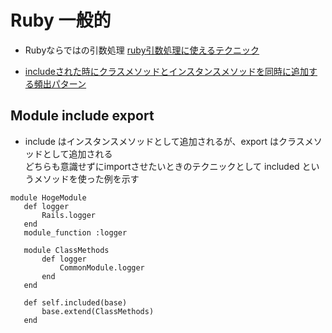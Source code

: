 # Ruby 一般的

- Rubyならではの引数処理
[ruby引数処理に使えるテクニック](https://qiita.com/metheglin/items/306e81c95f8a5cdea296#symbolize_keys)

- [includeされた時にクラスメソッドとインスタンスメソッドを同時に追加する頻出パターン](https://www.techscore.com/blog/2013/03/01/rails-include%E3%81%95%E3%82%8C%E3%81%9F%E6%99%82%E3%81%AB%E3%82%AF%E3%83%A9%E3%82%B9%E3%83%A1%E3%82%BD%E3%83%83%E3%83%89%E3%81%A8%E3%82%A4%E3%83%B3%E3%82%B9%E3%82%BF%E3%83%B3%E3%82%B9%E3%83%A1/)

## Module include export

- include はインスタンスメソッドとして追加されるが、export はクラスメソッドとして追加される  
どちらも意識せずにimportさせたいときのテクニックとして included というメソッドを使った例を示す
 
 ```
 module HogeModule
    def logger
        Rails.logger
    end
    module_function :logger

    module ClassMethods
        def logger
            CommonModule.logger
        end
    end

    def self.included(base)
        base.extend(ClassMethods)
    end
```
